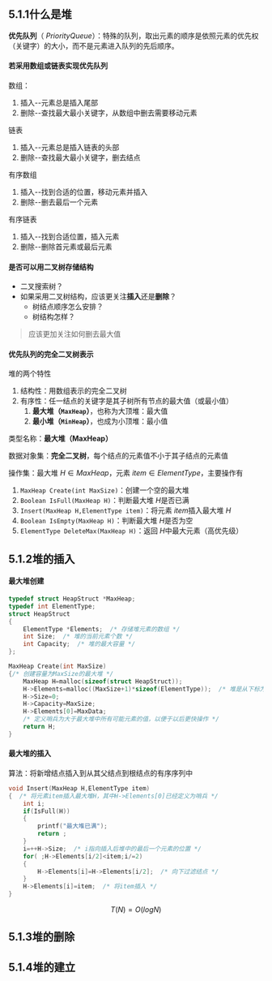 ## 5.1.1什么是堆
**优先队列**（ $Priority Queue$）：特殊的队列，取出元素的顺序是依照元素的优先权（关键字）的大小，而不是元素进入队列的先后顺序。

#### 若采用数组或链表实现优先队列
数组：
1. 插入--元素总是插入尾部
2. 删除--查找最大最小关键字，从数组中删去需要移动元素

链表
1. 插入--元素总是插入链表的头部
2. 删除--查找最大最小关键字，删去结点

有序数组
1. 插入--找到合适的位置，移动元素并插入
2. 删除--删去最后一个元素

有序链表
1. 插入--找到合适位置，插入元素
2. 删除--删除首元素或最后元素

#### 是否可以用二叉树存储结构
* 二叉搜索树？
* 如果采用二叉树结构，应该更关注**插入**还是**删除**？
	* 树结点顺序怎么安排？
	* 树结构怎样？

 >应该更加关注如何删去最大值
 
#### 优先队列的完全二叉树表示
堆的两个特性
1. 结构性：用数组表示的完全二叉树
2. 有序性：任一结点的关键字是其子树所有节点的最大值（或最小值）
	1. **最大堆（`MaxHeap`）**，也称为大顶堆：最大值
	2. **最小堆（`MinHeap`）**，也成为小顶堆：最小值

类型名称：**最大堆（MaxHeap）**

数据对象集：**完全二叉树**，每个结点的元素值不小于其子结点的元素值

操作集：最大堆 $H\in MaxHeap$，元素 $item\in ElementType$，主要操作有
1. `MaxHeap Create(int MaxSize)`：创建一个空的最大堆
3. `Boolean IsFull(MaxHeap H)`：判断最大堆 $H$是否已满
4. `Insert(MaxHeap H,ElementType item)`：将元素 $item$插入最大堆 $H$
5. `Boolean IsEmpty(MaxHeap H)`：判断最大堆 $H$是否为空
6. `ElementType DeleteMax(MaxHeap H)`：返回 $H$中最大元素（高优先级）
## 5.1.2堆的插入
#### 最大堆创建
```C
typedef struct HeapStruct *MaxHeap;
typedef int ElementType;
struct HeapStruct
{
    ElementType *Elements;  /* 存储堆元素的数组 */
    int Size;  /* 堆的当前元素个数 */
    int Capacity;  /* 堆的最大容量 */
};

MaxHeap Create(int MaxSize)
{/* 创建容量为MaxSize的最大堆 */
    MaxHeap H=malloc(sizeof(struct HeapStruct));
    H->Elements=malloc((MaxSize+1)*sizeof(ElementType));  /* 堆是从下标为1的地方开始存储的，所以MaxSize要+1 */
    H->Size=0;
    H->Capacity=MaxSize;
    H->Elements[0]=MaxData;
    /* 定义哨兵为大于最大堆中所有可能元素的值，以便于以后更快操作 */
    return H;
}
```
#### 最大堆的插入
算法：将新增结点插入到从其父结点到根结点的有序序列中
```C
void Insert(MaxHeap H,ElementType item)
{  /* 将元素item插入最大堆H，其中H->Elements[0]已经定义为哨兵 */
    int i;
    if(IsFull(H))
    {
        printf("最大堆已满");
        return ;
    }
    i=++H->Size;  /* i指向插入后堆中的最后一个元素的位置 */
    for( ;H->Elements[i/2]<item;i/=2)
    {
        H->Elements[i]=H->Elements[i/2];  /* 向下过滤结点 */
    }
    H->Elements[i]=item;  /* 将item插入 */
}
```
$$T(N)=O(logN)$$
## 5.1.3堆的删除
## 5.1.4堆的建立